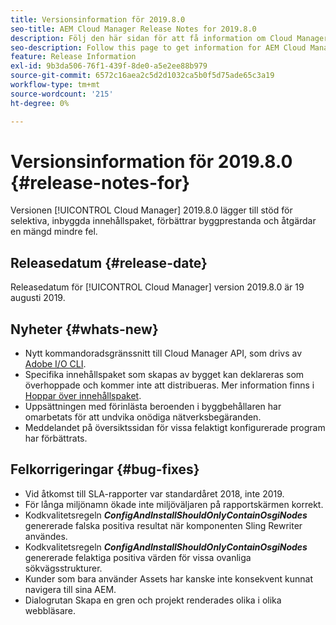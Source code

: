 ```yaml
---
title: Versionsinformation för 2019.8.0
seo-title: AEM Cloud Manager Release Notes for 2019.8.0
description: Följ den här sidan för att få information om Cloud Manager version 2019.8.0.
seo-description: Follow this page to get information for AEM Cloud Manager Release 2019.8.0.
feature: Release Information
exl-id: 9b3da506-76f1-439f-8de0-a5e2ee88b979
source-git-commit: 6572c16aea2c5d2d1032ca5b0f5d75ade65c3a19
workflow-type: tm+mt
source-wordcount: '215'
ht-degree: 0%

---
```


# Versionsinformation för 2019.8.0 {#release-notes-for}

Versionen [!UICONTROL Cloud Manager] 2019.8.0 lägger till stöd för selektiva, inbyggda innehållspaket, förbättrar byggprestanda och åtgärdar en mängd mindre fel.

## Releasedatum {#release-date}

Releasedatum för [!UICONTROL Cloud Manager] version 2019.8.0 är 19 augusti 2019.

## Nyheter {#whats-new}

* Nytt kommandoradsgränssnitt till Cloud Manager API, som drivs av [Adobe I/O CLI](https://github.com/adobe/aio-cli-plugin-cloudmanager).
* Specifika innehållspaket som skapas av bygget kan deklareras som överhoppade och kommer inte att distribueras. Mer information finns i [Hoppar över innehållspaket](/help/getting-started/project-setup.md#skipping-content-packages).
* Uppsättningen med förinlästa beroenden i byggbehållaren har omarbetats för att undvika onödiga nätverksbegäranden.
* Meddelandet på översiktssidan för vissa felaktigt konfigurerade program har förbättrats.

## Felkorrigeringar {#bug-fixes}

* Vid åtkomst till SLA-rapporter var standardåret 2018, inte 2019.
* För långa miljönamn ökade inte miljöväljaren på rapportskärmen korrekt.
* Kodkvalitetsregeln ***ConfigAndInstallShouldOnlyContainOsgiNodes*** genererade falska positiva resultat när komponenten Sling Rewriter användes.
* Kodkvalitetsregeln ***ConfigAndInstallShouldOnlyContainOsgiNodes*** genererade felaktiga positiva värden för vissa ovanliga sökvägsstrukturer.
* Kunder som bara använder Assets har kanske inte konsekvent kunnat navigera till sina AEM.
* Dialogrutan Skapa en gren och projekt renderades olika i olika webbläsare.
